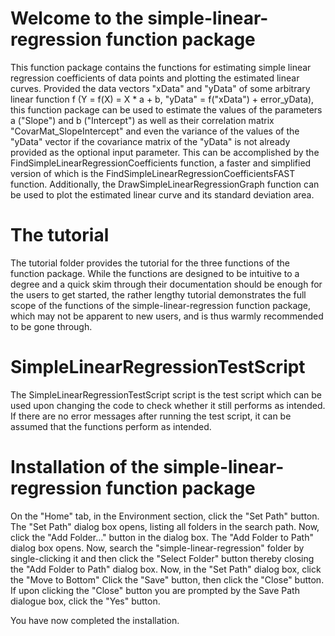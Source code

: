# Welcome to the simple-linear-regression function package
This function package contains the functions for estimating 
simple linear regression coefficients of data points and plotting 
the estimated linear curves. 
Provided the data vectors "xData" and "yData" of some arbitrary 
linear function f 
(Y = f(X) = X * a + b, "yData" = f("xData") + error_yData), this 
function package can be used to estimate the values of the 
parameters a ("Slope") and b ("Intercept") as well as their 
correlation matrix "CovarMat_SlopeIntercept" and even the 
variance of the values of the "yData" vector if the covariance 
matrix of the "yData" is not already provided as the optional input 
parameter. This can be accomplished by the 
FindSimpleLinearRegressionCoefficients function, a faster and 
simplified version of which is the 
FindSimpleLinearRegressionCoefficientsFAST function. 
Additionally, the DrawSimpleLinearRegressionGraph function 
can be used to plot the estimated linear curve and its standard 
deviation area. 

# The tutorial
The tutorial folder provides the tutorial for the three functions of 
the function package. While the functions are designed to be 
intuitive to a degree and a quick skim through their 
documentation should be enough for the users to get started, the 
rather lengthy tutorial demonstrates the full scope of the 
functions of the simple-linear-regression function package, which 
may not be apparent to new users, and is thus warmly 
recommended to be gone through. 

# SimpleLinearRegressionTestScript
The SimpleLinearRegressionTestScript script is the test script 
which can be used upon changing the code to check whether it 
still performs as intended. If there are no error messages after 
running the test script, it can be assumed that the functions 
perform as intended. 

# Installation of the simple-linear-regression function package
On the "Home" tab, in the Environment section, click the 
"Set Path" button. The "Set Path" dialog box opens, listing all 
folders in the search path. 
Now, click the "Add Folder..." button in the dialog box. 
The "Add Folder to Path" dialog box opens. 
Now, search the "simple-linear-regression" folder by 
single-clicking it and then click the "Select Folder" button thereby 
closing the "Add Folder to Path" dialog box. 
Now, in the "Set Path" dialog box, click the "Move to Bottom" 
Click the "Save" button, then click the "Close" button. 
If upon clicking the "Close" button you are prompted by the Save 
Path dialogue box, click the "Yes" button. 

You have now completed the installation. 